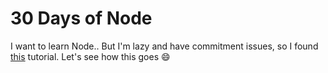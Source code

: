 # 30 Days of Node 

I want to learn Node.. But I'm lazy and have commitment issues, so I found [this](https://www.nodejsera.com/30-days-of-node.html) tutorial. Let's see how this goes :smile: